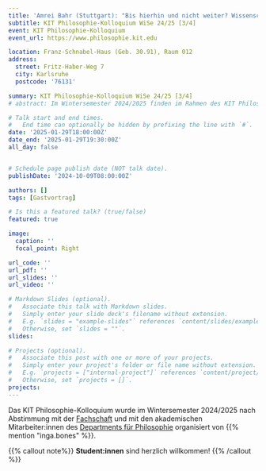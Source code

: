 ```yaml
---
title: 'Amrei Bahr (Stuttgart): "Bis hierhin und nicht weiter? Wissenschaftskommunikation und die Grenzen des Sagbaren"'
subtitle: KIT Philosophie-Kolloquium WiSe 24/25 [3/4] 
event: KIT Philosophie-Kolloquium
event_url: https://www.philosophie.kit.edu

location: Franz-Schnabel-Haus (Geb. 30.91), Raum 012
address:
  street: Fritz-Haber-Weg 7
  city: Karlsruhe
  postcode: '76131'

summary: KIT Philosophie-Kolloquium WiSe 24/25 [3/4] 
# abstract: Im Wintersemester 2024/2025 finden im Rahmen des KIT Philosophie-Kolloquium drei Vorträge statt.

# Talk start and end times.
#   End time can optionally be hidden by prefixing the line with `#`.
date: '2025-01-29T18:00:00Z'
date_end: '2025-01-29T19:30:00Z'
all_day: false


# Schedule page publish date (NOT talk date).
publishDate: '2024-10-09T08:00:00Z'

authors: []
tags: [Gastvortrag]

# Is this a featured talk? (true/false)
featured: true

image:
  caption: ''
  focal_point: Right

url_code: ''
url_pdf: ''
url_slides: ''
url_video: ''

# Markdown Slides (optional).
#   Associate this talk with Markdown slides.
#   Simply enter your slide deck's filename without extension.
#   E.g. `slides = "example-slides"` references `content/slides/example-slides.md`.
#   Otherwise, set `slides = ""`.
slides:

# Projects (optional).
#   Associate this post with one or more of your projects.
#   Simply enter your project's folder or file name without extension.
#   E.g. `projects = ["internal-project"]` references `content/project/deep-learning/index.md`.
#   Otherwise, set `projects = []`.
projects:
---
```


Das KIT Philosophie-Kolloquium wurde im Wintersemester 2024/2025 nach Abstimmung mit der [Fachschaft](https://geistsoz.de/) und mit den akademischen Mitarbeiter:innen des [Departments für Philosophie](https://www.philosophie.kit.edu) organisiert von {{% mention "inga.bones" %}}. 

{{% callout note%}}
**Student:innen** sind herzlich willkommen!
{{% /callout %}}


<!-- <mark style=hlblue>Student:innen sind herzlich willkommen!</mark> -->